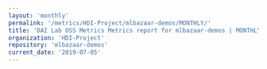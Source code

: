 ```yaml
---
layout: 'monthly'
permalink: '/metrics/HDI-Project/mlbazaar-demos/MONTHLY/'
title: 'DAI Lab OSS Metrics Metrics report for mlbazaar-demos | MONTHLY-REPORT-2019-07-05'
organization: 'HDI-Project'
repository: 'mlbazaar-demos'
current_date: '2019-07-05'
---
```

